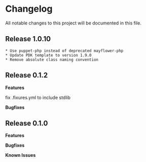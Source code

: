 # Changelog

All notable changes to this project will be documented in this file.

## Release 1.0.10
    * Use puppet-php instead of deprecated mayflower-php
    * Update PDK template to version 1.9.0
    * Remove absolute class naming convention

## Release 0.1.2

**Features**

fix .fixures.yml to include stdlib

**Bugfixes**

## Release 0.1.0

**Features**

**Bugfixes**

**Known Issues**
